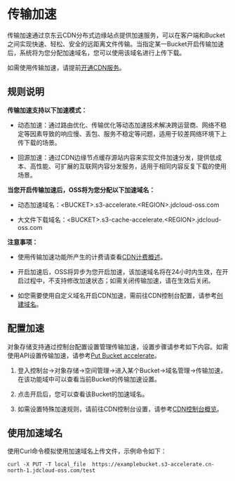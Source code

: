 # 传输加速

传输加速通过京东云CDN分布式边缘站点提供加速服务，可以在客户端和Bucket之间实现快速、轻松、安全的远距离文件传输。当指定某一Bucket开启传输加速后，系统将为您分配加速域名，您可以使用该域名进行上传下载。

如需使用传输加速，请提前[开通CDN服务](https://docs.jdcloud.com/cn/cdn/open-cdn-service)。

## 规则说明

**传输加速支持以下加速模式：**

- 动态加速：通过路由优化、传输优化等动态加速技术解决跨运营商、网络不稳定等因素导致的响应慢、丢包、服务不稳定等问题，适用于较差网络环境下上传下载的场景。

- 回源加速：通过CDN边缘节点缓存源站内容来实现文件加速分发，提供低成本、高性能、可扩展的互联网内容分发服务，适用于相同内容反复下载的使用场景。

**当您开启传输加速后，OSS将为您分配以下加速域名：**

- 动态加速域名：\<BUCKET\>.s3-accelerate.\<REGION\>.jdcloud-oss.com

- 大文件下载域名：\<BUCKET\>.s3-cache-accelerate.\<REGION\>.jdcloud-oss.com

**注意事项：**

- 使用传输加速功能所产生的计费请查看[CDN计费概述](https://docs.jdcloud.com/cn/cdn/billing-overview)。

- 开启加速后，OSS将异步为您开启加速，该加速域名将在24小时内生效，在开启过程中，不支持修改加速状态；如需关闭传输加速，请在生效后关闭。

- 如您需要使用自定义域名开启CDN加速，需前往CDN控制台配置，请参考[创建域名](https://docs.jdcloud.com/cn/cdn/create-domain)。

## 配置加速

对象存储支持通过控制台配置设置管理传输加速，设置步骤请参考如下内容。如需使用API设置传输加速，请参考[Put Bucket accelerate](../../API-Reference-S3-Compatible/Compatibility-API/Operations-On-Bucket/PUT-Bucket-accelerate.md)。

1. 登入控制台->对象存储->空间管理->进入某个Bucket->域名管理->传输加速，在该功能域中可以查看当前Bucket的传输加速设置。
2. 点击开启后，您可以查看该Bucket的加速域名。

3. 如需设置特殊加速规则，请前往CDN控制台设置，请参考[CDN控制台概览](https://docs.jdcloud.com/cn/cdn/console-introduction)。

## 使用加速域名

使用Curl命令模拟使用加速域名上传文件，示例命令如下：

```
curl -X PUT -T local_file  https://examplebucket.s3-accelerate.cn-north-1.jdcloud-oss.com/test
```

